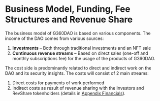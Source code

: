 # Business Model, Funding, Fee Structures and Revenue Share

The business model of G360DAO is based on various components. The income of the DAO comes from various sources:

1. **Investments** – Both through traditional investments and an NFT sale
2. **Continuous revenue streams** – Based on direct sales (one-off and monthly subscriptions fee) for the usage of the products of G360DAO.

The cost side is predominantly related to direct and indirect work on the DAO and its security insights. The costs will consist of 2 main streams:

1. Direct costs for payments of work performed
2. Indirect costs as result of revenue sharing with the Investors and RevShare tokenholders (details in [Appendix Financials](https://app.gitbook.com/o/2YkrRUxPFdNDfr8LQAiG/s/QZ3ahML7tpbcBqNJehsq/)).
